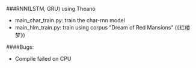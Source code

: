 ###RNN(LSTM, GRU) using Theano
 - main_char_train.py: train the char-rnn model
 - main_hlm_train.py: train using corpus "Dream of Red Mansions" (《红楼梦》)

####Bugs:
 - Compile failed on CPU
